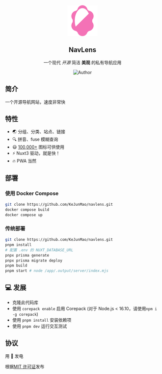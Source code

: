 <p align="center">
  <br>
  <img width="100" src="./public/android-chrome-192x192.png" alt="AI Anything logo">
  <br>
</p>
<h2 align='center'>NavLens</h2>

<p align='center'>
  一个现代 <em>开源</em> 简洁 <strong>美观</strong> 的私有导航应用
<br>
<p align="center">
  <a style="text-decoration:none" href="https://github.com/KeJunMao" target="_blank">
    <img src="https://img.shields.io/badge/Author-KeJun-00db80" alt="Author" />
  </a>
</p>

## 简介

一个开源导航网站，速度非常快

## 特性

- 🌏 分组、分类、站点、链接
- 🔍 拼音、fuse 模糊查询
- 😃 [100,000+](https://icones.js.org/) 图标可供使用
- ⚡️ Nuxt3 驱动，就是快！
- 🔥 PWA 当然

## 部署

### 使用 Docker Compose

```bash
git clone https://github.com/KeJunMao/navlens.git
docker compose build
docker compose up
```

### 传统部署

```bash
git clone https://github.com/KeJunMao/navlens.git
pnpm install
# 配置 .env 的 NUXT_DATABASE_URL
pnpx prisma generate
pnpx prisma migrate deploy
pnpm build
pnpm start # node /app/.output/server/index.mjs
```

## 💻 发展

- 克隆此代码库
- 使用 `corepack enable` 启用 Corepack (对于 Node.js < 16.10，请使用`npm i -g corepack`)
- 使用 `pnpm install` 安装依赖项
- 使用 `pnpm dev` 运行交互测试

## 协议

用 💛 发电

根据[MIT 许可证](./LICENSE)发布
